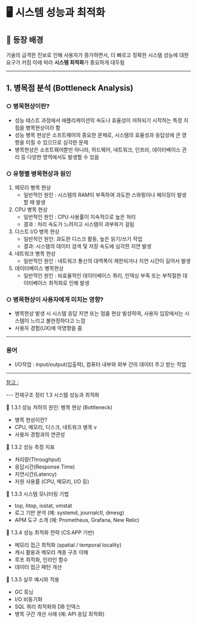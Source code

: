 # 🖥️ 시스템 성능과 최적화

## 📌 등장 배경  
기술의 급격한 진보로 인해 사용자가 증가하면서, 더 빠르고 정확한 시스템 성능에 대한 요구가 커짐
이에 따라 **시스템 최적화**가 중요하게 대두됨

---

## 1. 병목점 분석 (Bottleneck Analysis)

### ○ 병목현상이란?
- 성능 테스트 과정에서 애플리케이션의 속도나 효율성이 저하되기 시작하는 특정 지점을 병목현상이라 함
- 성능 병목 현상은 소프트웨어의 중요한 문제로, 시스템의 효율성과 응답성에 큰 영향을 미칠 수 있으므로 심각한 문제
- 병목현상은 소프트웨어뿐만 아니라, 하드웨어, 네트워크, 인프라, 데이터베이스 관리 등 다양한 영역에서도 발생할 수 있음

### ○ 유형별 병목현상과 원인
1. 메모리 병목 현상
   - 일반적인 원인 : 시스템의 RAM이 부족하여 과도한 스와핑이나 페이징이 발생할 때 발생
2. CPU 병목 현상
   - 일반적인 원인 : CPU 사용률이 지속적으로 높은 처리 
   - 결과 : 처리 속도가 느려지고 시스템이 과부화가 걸림
3. 디스트 I/O 병목 현상
   - 일반적인 원인: 과도한 디스크 활동, 높은 읽기/쓰기 작업
   - 결과: 시스템의 데이터 검색 및 저장 속도에 심각한 지연 발생
4. 네트워크 병목 현상
   - 일반적인 원인 : 네트워크 통신의 대역폭이 제한되거나 지연 시간이 길어서 발생
5. 데이터베이스 병목현상
   - 일반적인 원인 : 비효율적인 데이터베이스 쿼리, 인덱싱 부족 또는 부적절한 데이터베이스 최적화로 인해 발생

### ○ 병목현상이 사용자에게 미치는 영향?
- 병목현상 발생 시 시스템 응답 지연 또는 멈춤 현상 발샹하여, 사용자 입장에서는 시스템이 느리고 불한정하다고 느낌
- 사용자 경험(UX)에 악영향을 줌

---
### 용어
- I/O작업 : input/output(입출력), 컴퓨터 내부와 외부 간의 데이터 주고 받는 작업

---
[참고 : ](https://www.loadview-testing.com/learn/performance-bottleneck-load-testing/)

--- 전체구조 정리
1.3 시스템 성능과 최적화

🔹 1.3.1 성능 저하의 원인: 병목 현상 (Bottleneck)
- 병목 현상이란?
- CPU, 메모리, 디스크, 네트워크 병목 v
- 사용자 경험과의 연관성

🔹 1.3.2 성능 측정 지표
- 처리량(Throughput)
- 응답시간(Response Time)
- 지연시간(Latency)
- 자원 사용률 (CPU, 메모리, I/O 등)

🔹 1.3.3 시스템 모니터링 기법
- top, htop, iostat, vmstat
- 로그 기반 분석 (예: systemd, journalctl, dmesg)
- APM 도구 소개 (예: Prometheus, Grafana, New Relic)

🔹 1.3.4 성능 최적화 전략 (CS:APP 기반)
- 메모리 접근 최적화 (spatial / temporal locality)
- 캐시 활용과 메모리 계층 구조 이해
- 루프 최적화, 인라인 함수
- 데이터 접근 패턴 개선

🔹 1.3.5 실무 예시와 적용
- GC 튜닝
- I/O 비동기화
- SQL 쿼리 최적화와 DB 인덱스
- 병목 구간 개선 사례 (예: API 응답 최적화)